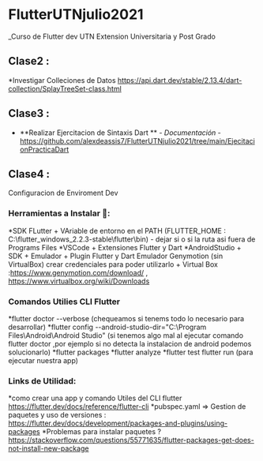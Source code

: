 # FlutterUTNjulio2021
_Curso de Flutter dev UTN Extension Universitaria y Post Grado


## Clase2 :
*Investigar Colleciones de Datos https://api.dart.dev/stable/2.13.4/dart-collection/SplayTreeSet-class.html
## Clase3 :
* **Realizar Ejercitacion de Sintaxis Dart ** - *Documentación* - https://github.com/alexdeassis7/FlutterUTNjulio2021/tree/main/EjecitacionPracticaDart
## Clase4 :
Configuracion de Enviroment Dev

### Herramientas a Instalar 🔧:
*SDK FLutter + VAriable de entorno en el PATH (FLUTTER_HOME : C:\flutter_windows_2.2.3-stable\flutter\bin) - dejar si o si la ruta asi fuera de Programs Files 
*VSCode + Extensiones Flutter y Dart 
*AndroidStudio + SDK + Emulador + Plugin Flutter y Dart
Emulador Genymotion (sin VirtualBox) crear credenciales para poder utilizarlo + Virtual Box :https://www.genymotion.com/download/ , https://www.virtualbox.org/wiki/Downloads

### Comandos Utilies CLI Flutter
*flutter doctor --verbose (chequeamos si tenems todo lo necesario para desarrollar)
*flutter config --android-studio-dir="C:\Program Files\Android\Android Studio" (si tenemos algo mal al ejecutar comando flutter doctor ,por ejemplo si no detecta la instalacion de                 android podemos solucionarlo)
*flutter packages 
*flutter analyze
*flutter test 
flutter run (para ejecutar nuestra app)

### Links de Utilidad:
*como crear una app y comando Utiles del CLI flutter https://flutter.dev/docs/reference/flutter-cli
*pubspec.yaml => Gestion de paquetes y uso de versiones : https://flutter.dev/docs/development/packages-and-plugins/using-packages
*Problemas para instalar paquetes ?  https://stackoverflow.com/questions/55771635/flutter-packages-get-does-not-install-new-package
